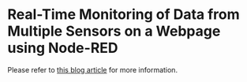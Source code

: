# Real-Time Monitoring of Data from Multiple Sensors on a Webpage using Node-RED
Please refer to [this blog article](https://envitronicslab.com/post/real-time-monitoring-of-data-from-multiple-sensors-on-a-webpage-using-node-red) for more information. 
